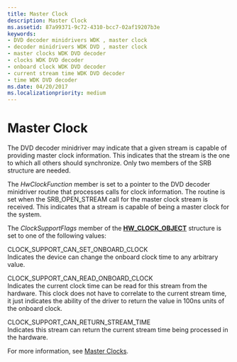 ```yaml
---
title: Master Clock
description: Master Clock
ms.assetid: 87a99371-9c72-4310-bcc7-02af19207b3e
keywords:
- DVD decoder minidrivers WDK , master clock
- decoder minidrivers WDK DVD , master clock
- master clocks WDK DVD decoder
- clocks WDK DVD decoder
- onboard clock WDK DVD decoder
- current stream time WDK DVD decoder
- time WDK DVD decoder
ms.date: 04/20/2017
ms.localizationpriority: medium
---
```


# Master Clock





The DVD decoder minidriver may indicate that a given stream is capable of providing master clock information. This indicates that the stream is the one to which all others should synchronize. Only two members of the SRB structure are needed.

The *HwClockFunction* member is set to a pointer to the DVD decoder minidriver routine that processes calls for clock information. The routine is set when the SRB\_OPEN\_STREAM call for the master clock stream is received. This indicates that a stream is capable of being a master clock for the system.

The *ClockSupportFlags* member of the [**HW\_CLOCK\_OBJECT**](https://docs.microsoft.com/windows-hardware/drivers/ddi/content/strmini/ns-strmini-_hw_clock_object) structure is set to one of the following values:

<a href="" id="clock-support-can-set-onboard-clock"></a>CLOCK\_SUPPORT\_CAN\_SET\_ONBOARD\_CLOCK  
Indicates the device can change the onboard clock time to any arbitrary value.

<a href="" id="clock-support-can-read-onboard-clock"></a>CLOCK\_SUPPORT\_CAN\_READ\_ONBOARD\_CLOCK  
Indicates the current clock time can be read for this stream from the hardware. This clock does not have to correlate to the current stream time, it just indicates the ability of the driver to return the value in 100ns units of the onboard clock.

<a href="" id="clock-support-can-return-stream-time"></a>CLOCK\_SUPPORT\_CAN\_RETURN\_STREAM\_TIME  
Indicates this stream can return the current stream time being processed in the hardware.

For more information, see [Master Clocks](master-clocks.md).

 

 




